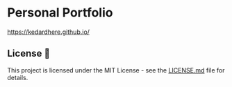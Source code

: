 # Personal Portfolio 
https://kedardhere.github.io/

## License 📄
This project is licensed under the MIT License - see the [LICENSE.md](./LICENSE) file for details.
